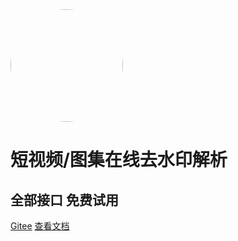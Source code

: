 <img width="180px" style="border-radius: 50%" bor src="/img/ico/favicon.ico">

# 短视频/图集在线去水印解析

## 全部接口 免费试用

[Gitee](https://gitee.com/meng-hao/jieni)
[查看文档](README.md)